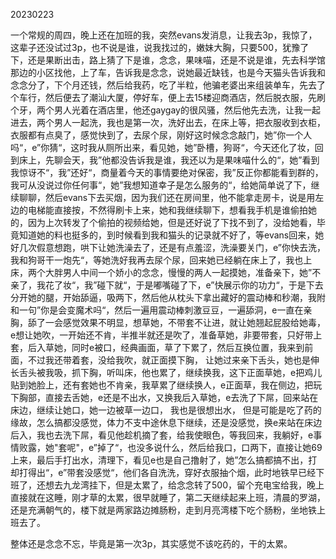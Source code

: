 20230223

一个常规的周四，晚上还在加班的我，突然evans发消息，让我去3p，我惊了，这辈子还没试过3p，也不说是谁，说我找过的，嫩妹大胸，只要500，犹豫了下，还是果断出击，路上猜了下是谁，念念，果味喵，还是不说是谁，先去科学馆那边的小区找他，上了车，告诉我是念念，说她最近缺钱，也是今天猫头告诉我和念念分了，下个月还钱，然后给我药，吃了半粒，他骗老婆出来组装单车，先去了个车行，然后便去了潮汕大厦，停好车，便上去15楼迎商酒店，然后脱衣服，先刷个牙，两个男人光着在酒店里，他还gaygay的很风骚，然后他先去洗，让我一起进去，两个男人一起洗，我也是第一次，洗好出去，在床上等，把衣服收到衣柜，衣服都有点臭了，感觉快到了，去尿个尿，刚好这时候念念敲门，她”你一个人吗“，e”你猜“，这时我从厕所出来，看见她，她”卧槽，狗哥“，今天还化了妆，回到床上，先聊会天，我”他都没告诉我是谁，我还以为是果味喵什么的“，她”看到我惊讶不“，我”还好“，商量着今天的事情要绝对保密，我”反正你都能看到群的，我可从没说过你任何事“，她”我想知道幸子是怎么服务的“，给她简单说了下，继续聊聊，然后evans下去买烟，因为我们还在房间里，他不能拿走房卡，说是用左边的电梯能直接按，不然得刷卡上来，她和我继续聊下，想看我手机是谁偷拍她的，因为上次转发了个偷拍的视频给她，但是还好说了下找不到了，没给她看，毕竟知道她的料也挺多的，到时候看到我和猫头的记录就不好了，等evans回来，她好几次假意想跑，哄下让她洗澡去了，还是有点羞涩，洗澡要关门，e”你快去洗，我和狗哥干一炮先“，等她洗好我再去尿个尿，回来她已经躺在床上了，我也上床，两个大胖男人中间一个娇小的念念，慢慢的两人一起摸她，准备亲下，她”不亲了，我花了妆“，我”碰下就“，于是嘟嘴碰了下，e”快展示你的功力“，于是下去分开她的腿，开始舔逼，吸两下，然后他从枕头下拿出藏好的震动棒和秒潮，我附和一句”你是会变魔术吗“，然后一遍用震动棒刺激豆豆，一遍舔洞，e一直在亲胸，舔了一会感觉效果不明显，想草她，不带套不让进，就让她翘起屁股给她毒，e想让她吹，一开始还不肯，半推半就还是吹了，准备草她，非要带套，只好带上套，后入草她，同时e被口，经典画面，草了下累了，然后互换位置，我来到前面，不过我还带着套，没给我吹，就正面摸下胸， 让她过来亲下舌头，她也是伸长舌头被我吸，抓下胸，听叫床，他也累了，继续换我，这下正面草她，e把鸡儿贴到她脸上，还有套她也不肯亲，我草累了继续换人，e正面草，我在侧边，把玩下胸部，直接去舌她，e还是不出水，又换我后入草她，e去洗了下屌，回来站在床边，继续让她口，她一边被草一边口， 我也是很想出水， 但是可能是吃了药的缘故，怎么搞都没感觉，体力不支中途休息下继续，还是没感觉，换e来站在床边后入，我也去洗下屌，看见他趁机摘了套，给我使眼色，等我回来，我躺好，e事情败露，她"套呢"，e”掉了“，也没多说什么，然后给我口，口两下，直接让她69上来，最后手打出水，清理下，看见e也是自己撸射了，她”怎么搞都搞不出，打却打得出“，e”带套没感觉“，他们各自洗洗，穿好衣服抽个烟，此时地铁早已经下班了，还想去九龙湾挂下，但是太累了，给念念转了500，留个充电宝给我，晚上直接就在这睡，刚才草的太累，很早就睡了，第二天继续起来上班，清晨的罗湖，还是充满朝气的，楼下就是两家路边摊肠粉，走到月亮湾楼下吃个肠粉，坐地铁上班去了。

整体还是念念不忘，毕竟是第一次3p，其实感觉不该吃药的，干的太累。